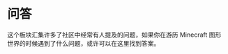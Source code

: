 # 问答

这个板块汇集许多了社区中经常有人提及的问题，如果你在游历 Minecraft 图形世界的时候遇到了什么问题，或许可以在这里找到答案。

<seealso style="cards">
    <category ref="related">
        <a href="PopOfScience.md" summary="这个板块包含主要的科普内容。"/>
        <a href="Correction.md" summary="这个板块总结了一些玩家中有歧义的图形学观点。"/>
        <a href="Troubleshoot.md" summary="这个板块提供快速解决光影和资源包问题的办法。"/>
    </category>
</seealso>
